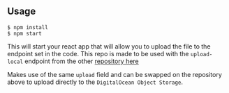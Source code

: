 ## Usage
```
$ npm install
$ npm start
```
This will start your react app that will allow you to upload the file to the endpoint set in the code. This repo is made to be used with the `upload-local` endpoint from the other [repository here](https://github.com/cristiansimion/micro-object-storage)

Makes use of the same `upload` field and can be swapped on the repository above to upload directly to the `DigitalOcean Object Storage`.
